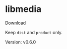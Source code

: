 # libmedia

[Download](https://github.com/zhaohappy/libmedia/actions/workflows/pages.yml)

Keep `dist` and `product` only.

Version: v0.6.0
